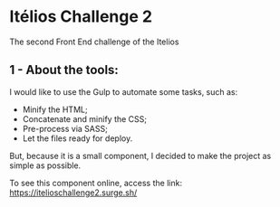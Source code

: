 # Itélios Challenge 2
The second Front End challenge of the Itelios 

## 1 - About the tools:
I would like to use the Gulp to automate some tasks, such as:

- Minify the HTML;
- Concatenate and minify the CSS;
- Pre-process via SASS;
- Let the files ready for deploy. 

But, because it is a small component, I decided to make the project as simple as possible.

To see this component online, access the link: 
https://itelioschallenge2.surge.sh/
